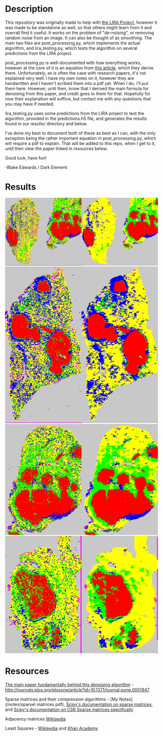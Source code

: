 # Description

This repository was originally made to help with [the LIRA Project](https://github.com/DarkElement75/lira), however it was made to be standalone as well, so that others might learn from it and overrall find it useful. It works on the problem of "de-noising", or removing random noise from an image. It can also be thought of as smoothing. The main two files are post_processing.py, which implements the actual algorithm, and lira_testing.py, which tests the algorithm on several predictions from the LIRA project.

post_processing.py is well-documented with how everything works, however at the core of it is an equation from [this article](http://journals.plos.org/plosone/article?id=10.1371/journal.pone.0051947), which they derive there. Unfortunately, as is often the case with research papers, it's not explained very well. I have my own notes on it, however they are handwritten and I haven't scribed them into a pdf yet. When I do, i'll put them here. However, until then, know that I derived the main formula for denoising from this paper, and credit goes to them for that. Hopefully for now their explanation will suffice, but contact me with any questions that you may have if needed.

lira_testing.py uses some predictions from the LIRA project to test the algorithm, provided in the predictions.h5 file, and generates the results found in our results/ directory and below. 

I've done my best to document both of these as best as I can, with the only exception being the rather important equation in post_processing.py, which will require a pdf to explain. That will be added to this repo, when I get to it, until then view the paper linked in resources below.

Good luck, have fun!

-Blake Edwards / Dark Element


# Results

![Image 11](/results/11.jpg)
![Image 2](/results/2.jpg)
![Image 9](/results/9.jpg)
![Image 0](/results/0.jpg)

# Resources

[The main paper fundamentally behind this denoising algorithm](http://journals.plos.org/plosone/article?id=10.1371/journal.pone.0051947) - http://journals.plos.org/plosone/article?id=10.1371/journal.pone.0051947

Sparse matrices and their compression algorithms - [My Notes](/notes/sparse\ matrices.pdf), [Scipy's documentation on sparse matrices](https://docs.scipy.org/doc/scipy/reference/sparse.html), and [Scipy's documentation on CSR Sparse matrices specifically](https://docs.scipy.org/doc/scipy/reference/generated/scipy.sparse.csr_matrix.html#scipy.sparse.csr_matrix)

Adjacency matrices [Wikipedia](https://en.wikipedia.org/wiki/Adjacency_matrix)

Least Squares - [Wikipedia](https://en.wikipedia.org/wiki/Least_squares) and [Khan Academy](https://www.youtube.com/watch?v=MC7l96tW8V8)


